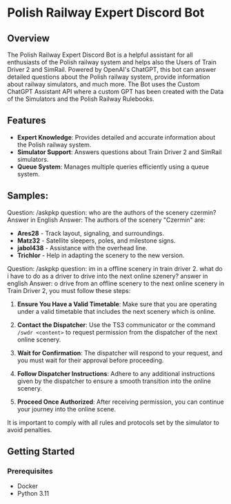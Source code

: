 
# Polish Railway Expert Discord Bot

## Overview

The Polish Railway Expert Discord Bot is a helpful assistant for all enthusiasts of the Polish railway system and helps also the Users of Train Driver 2 and SimRail. Powered by OpenAI's ChatGPT, this bot can answer detailed questions about the Polish railway system, provide information about railway simulators, and much more. The Bot uses the Custom ChatGPT Assistant API where a custom GPT has been created with the Data of the Simulators and the Polish Railway Rulebooks. 

## Features

- **Expert Knowledge**: Provides detailed and accurate information about the Polish railway system.
- **Simulator Support**: Answers questions about Train Driver 2 and SimRail simulators.
- **Queue System**: Manages multiple queries efficiently using a queue system.

## Samples:

Question: /askpkp question: who are the authors of the scenery czermin? Answer in English
Answer: The authors of the scenery "Czermin" are:

-   **Ares28**  - Track layout, signaling, and surroundings.
-   **Matz32**  - Satellite sleepers, poles, and milestone signs.
-   **jabol438**  - Assistance with the overhead line.
-   **Trichlor**  - Help in adapting the scenery to the new version.

Question: /askpkp question: im in a offline scenery in train driver 2. what do i have to do as a driver to drive into the next online szenery? answer in english
Answer: o drive from an offline scenery to the next online scenery in Train Driver 2, you must follow these steps:

1.  **Ensure You Have a Valid Timetable**: Make sure that you are operating under a valid timetable that includes the next scenery which is online.

2.  **Contact the Dispatcher**: Use the TS3 communicator or the command `/swdr <content>` to request permission from the dispatcher of the next online scenery.

3.  **Wait for Confirmation**: The dispatcher will respond to your request, and you must wait for their approval before proceeding.

4.  **Follow Dispatcher Instructions**: Adhere to any additional instructions given by the dispatcher to ensure a smooth transition into the online scenery.

5.  **Proceed Once Authorized**: After receiving permission, you can continue your journey into the online scene.

It is important to comply with all rules and protocols set by the simulator to avoid penalties.

## Getting Started

### Prerequisites

- Docker
- Python 3.11
